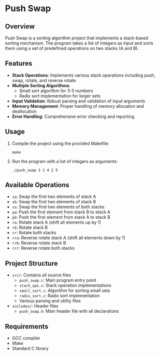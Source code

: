# Push Swap

## Overview
Push Swap is a sorting algorithm project that implements a stack-based sorting mechanism. The program takes a list of integers as input and sorts them using a set of predefined operations on two stacks (A and B).

## Features
- **Stack Operations**: Implements various stack operations including push, swap, rotate, and reverse rotate
- **Multiple Sorting Algorithms**: 
  - Small sort algorithm for 3-5 numbers
  - Radix sort implementation for larger sets
- **Input Validation**: Robust parsing and validation of input arguments
- **Memory Management**: Proper handling of memory allocation and deallocation
- **Error Handling**: Comprehensive error checking and reporting

## Usage
1. Compile the project using the provided Makefile:
   ```
   make
   ```
2. Run the program with a list of integers as arguments:
   ```
   ./push_swap 3 1 4 2 5
   ```

## Available Operations
- `sa`: Swap the first two elements of stack A
- `sb`: Swap the first two elements of stack B
- `ss`: Swap the first two elements of both stacks
- `pa`: Push the first element from stack B to stack A
- `pb`: Push the first element from stack A to stack B
- `ra`: Rotate stack A (shift all elements up by 1)
- `rb`: Rotate stack B
- `rr`: Rotate both stacks
- `rra`: Reverse rotate stack A (shift all elements down by 1)
- `rrb`: Reverse rotate stack B
- `rrr`: Reverse rotate both stacks

## Project Structure
- `src/`: Contains all source files
  - `push_swap.c`: Main program entry point
  - `stack_ops.c`: Stack operation implementations
  - `small_sort.c`: Algorithm for sorting small sets
  - `radix_sort.c`: Radix sort implementation
  - Various parsing and utility files
- `includes/`: Header files
  - `push_swap.h`: Main header file with all declarations

## Requirements
- GCC compiler
- Make
- Standard C library
